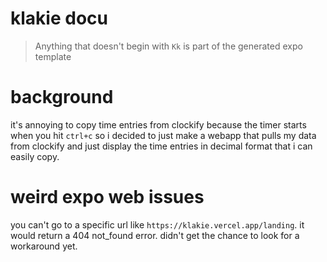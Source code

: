 # klakie docu

> Anything that doesn't begin with `Kk` is part of the generated expo template

# background

it's annoying to copy time entries from clockify because the timer starts when you hit `ctrl+c`
so i decided to just make a webapp that pulls my data from clockify and just display the time entries in decimal format that i can easily copy.

# weird expo web issues

you can't go to a specific url like `https://klakie.vercel.app/landing`. it would return a 404 not_found error. didn't get the chance to look for a workaround yet.
